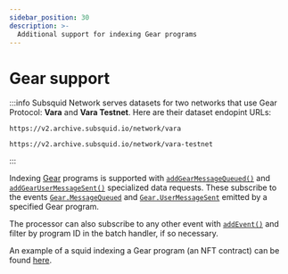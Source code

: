 ```yaml
---
sidebar_position: 30
description: >-
  Additional support for indexing Gear programs
---
```


# Gear support

:::info
Subsquid Network serves datasets for two networks that use Gear Protocol: **Vara** and **Vara Testnet**. Here are their dataset endopint URLs:
```
https://v2.archive.subsquid.io/network/vara
```
```
https://v2.archive.subsquid.io/network/vara-testnet
```
:::

Indexing [Gear](https://gear-tech.io/) programs is supported with [`addGearMessageQueued()`](/sdk/reference/processors/substrate-batch/data-requests/#addgearmessagequeued) and [`addGearUserMessageSent()`](/sdk/reference/processors/substrate-batch/data-requests/#addgearusermessagesent) specialized data requests. These subscribe to the events [`Gear.MessageQueued`](https://wiki.gear-tech.io/docs/api/events/#messagequeued) and [`Gear.UserMessageSent`](https://wiki.gear-tech.io/docs/api/events/#usermessagesent) emitted by a specified Gear program.

The processor can also subscribe to any other event with [`addEvent()`](/sdk/reference/processors/substrate-batch/data-requests/#events) and filter by program ID in the batch handler, if so necessary. 

An example of a squid indexing a Gear program (an NFT contract) can be found [here](https://github.com/subsquid/squid-sdk/tree/master/test/gear-nft).
